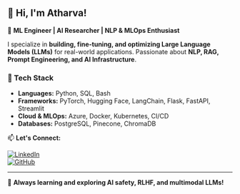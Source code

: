 ## 👋 Hi, I'm Atharva!

🚀 **ML Engineer | AI Researcher | NLP & MLOps Enthusiast**  

I specialize in **building, fine-tuning, and optimizing Large Language Models (LLMs)** for real-world applications. Passionate about **NLP, RAG, Prompt Engineering, and AI Infrastructure**.  

### 🔧 Tech Stack
- **Languages:** Python, SQL, Bash  
- **Frameworks:** PyTorch, Hugging Face, LangChain, Flask, FastAPI, Streamlit
- **Cloud & MLOps:** Azure, Docker, Kubernetes, CI/CD  
- **Databases:** PostgreSQL, Pinecone, ChromaDB
 
📫 **Let's Connect:**  

[![LinkedIn](https://img.shields.io/badge/-LinkedIn-blue?style=flat&logo=linkedin)](https://www.linkedin.com/in/atharvadharmadhikari/)  
[![GitHub](https://img.shields.io/badge/-GitHub-black?style=flat&logo=github)](https://github.com/Atharva01)  

---

🌱 **Always learning and exploring AI safety, RLHF, and multimodal LLMs!**
